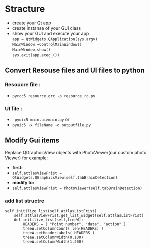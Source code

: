  # Stracture

- create your Qt app
- create instanse of your GUI class
- show your GUI and execute your app  
`app = QtWidgets.QApplication(sys.argv)`  
`MainWindow =ControlMainWindow()`  
`MainWindow.show()`  
`sys.exit(app.exec_())`  



## Convert Resouse files and UI files to python
### Resoucre file :
- `pyrcc5 resource.qrc -o resource_rc.py`

### UI file :
- ` pyuic5 main.ui>main.py`
or  
- `pyuic5 -x fileName -o outputfile.py`


## Modify  Gui items  
Replace QGraphoicView objects with PhotoViewer(our custom photo Viewer)
for example:  
- **first:**
- `self.attlasViewFrist = QtWidgets.QGraphicsView(self.tabBrainDetection)`
- **modify to:** 
- `self.attlasViewFrist = PhotoViewer(self.tabBrainDetection)`  

### add list structre
```
self.initilize_list(self.attlasListFrist)
    self.attlasViewFrist.get_list_widget(self.attlasListFrist)
    def initilize_list(self,treeW):
        HEADERS = ( "Point number", "data", "action" )
        treeW.setColumnCount( len(HEADERS) )
        treeW.setHeaderLabels( HEADERS )
        treeW.setColumnWidth(0,100)
        treeW.setColumnWidth(1,200)
```